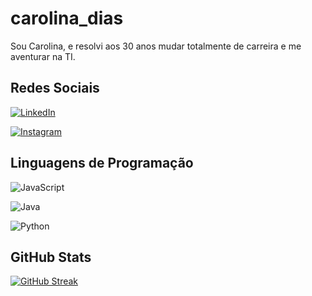 
# carolina_dias



Sou Carolina, e resolvi aos 30 anos mudar totalmente de carreira e me aventurar na TI.





## Redes Sociais

[![LinkedIn](https://img.shields.io/badge/LinkedIn-000?style=for-the-badge&logo=linkedin&logoColor=0E76A8)](https://www.linkedin.com/in/carolinasdias/)

[![Instagram](https://img.shields.io/badge/Instagram-000?style=for-the-badge&logo=instagram)](https://www.instagram.com/cadias2/)

## Linguagens de Programação

![JavaScript](https://img.shields.io/badge/JavaScript-000?style=for-the-badge&logo=javascript)

![Java](https://img.shields.io/badge/Java-000?style=for-the-badge&logo=java)

![Python](https://img.shields.io/badge/Python-000?style=for-the-badge&logo=python)




## GitHub Stats


[![GitHub Streak](https://streak-stats.demolab.com/?user=SEUUSERNAME&theme=bear&background=000&border=30A3DC&dates=FFF)](https://github.com/carolinasdias)




